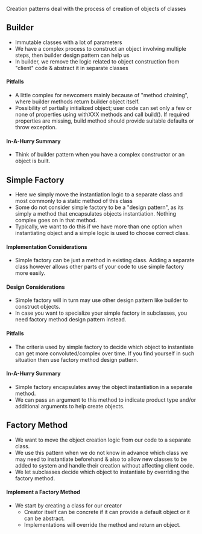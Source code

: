 Creation patterns deal with the process of creation of objects of classes

## Builder
- Immutable classes with a lot of parameters
- We have a complex process to construct an object involving multiple steps, then builder design pattern can help us
- In builder, we remove the logic related to object construction from "client" code & abstract it in separate classes

#### Pitfalls
- A little complex for newcomers mainly because of "method chaining", where builder methods 
return builder object itself.
- Possibility of partially initialized object; user code can set only a few or none of properties using withXXX methods
and call build(). If required properties are missing, build method should provide suitable defaults or throw exception.

#### In-A-Hurry Summary
- Think of builder pattern when you have a complex constructor or an object is built.

## Simple Factory
- Here we simply move the instantiation logic to a separate class and most commonly to a static method of this class
- Some do not consider simple factory to be a "design pattern", as its simply a method that encapsulates 
objects instantiation. Nothing complex goes on in that method.
- Typically, we want to do this if we have more than one option when instantiating object and a simple logic 
is used to choose correct class.

#### Implementation Considerations
- Simple factory can be just a method in existing class. Adding a separate class however allows other parts 
of your code to use simple factory more easily.

#### Design Considerations
- Simple factory will in turn may use other design pattern like builder to construct objects.
- In case you want to specialize your simple factory in subclasses, you need factory method design pattern instead.

#### Pitfalls
- The criteria used by simple factory to decide which object to instantiate can get more convoluted/complex over time. 
If you find yourself in such situation then use factory method design pattern.

#### In-A-Hurry Summary
- Simple factory encapsulates away the object instantiation in a separate method.
- We can pass an argument to this method to indicate product type and/or additional arguments to help create objects.

## Factory Method
- We want to move the object creation logic from our code to a separate class.
- We use this pattern when we do not know in advance which class we may need to instantiate beforehand & also to
allow new classes to be added to system and handle their creation without affecting client code.
- We let subclasses decide which object to instantiate by overriding the factory method.

#### Implement a Factory Method
- We start by creating a class for our creator
    - Creator itself can be concrete if it can provide a default object or it can be abstract.
    - Implementations will override the method and return an object.

